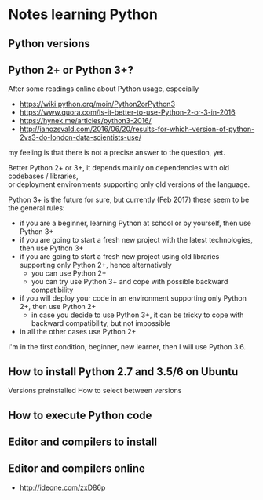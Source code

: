 
# Notes learning Python

## Python versions


## Python 2+ or Python 3+?

After some readings online about Python usage, especially 

* https://wiki.python.org/moin/Python2orPython3
* https://www.quora.com/Is-it-better-to-use-Python-2-or-3-in-2016
* https://hynek.me/articles/python3-2016/
* http://ianozsvald.com/2016/06/20/results-for-which-version-of-python-2vs3-do-london-data-scientists-use/

my feeling is that there is not a precise answer to the question, yet.

Better Python 2+ or 3+, it depends mainly on dependencies with old codebases / libraries,  
or deployment environments supporting only old versions of the language.

Python 3+ is the future for sure, but currently (Feb 2017) these seem to be the general rules:

- if you are a beginner, learning Python at school or by yourself, then use Python 3+
- if you are going to start a fresh new project with the latest technologies, then use Python 3+
- if you are going to start a fresh new project using old libraries supporting only Python 2+, hence alternatively
  - you can use Python 2+
  - you can try use Python 3+ and cope with possible backward compatibility 
- if you will deploy your code in an environment supporting only Python 2+, then use Python 2+ 
  - in case you decide to use Python 3+, it can be tricky to cope with backward compatibility, but not impossible
- in all the other cases use Python 2+

I'm in the first condition, beginner, new learner, then I will use Python 3.6.

## How to install Python 2.7 and 3.5/6 on Ubuntu
Versions preinstalled
How to select between versions

## How to execute Python code

## Editor and compilers to install


## Editor and compilers online 

* http://ideone.com/zxD86p

